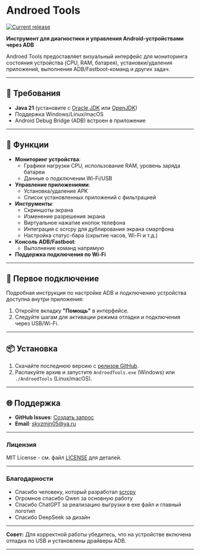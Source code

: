 # Androed Tools  
[![Current release](https://img.shields.io/github/v/release/flar1o/AndroedTools)](https://github.com/flar1o/AndroedTools/releases/latest)

**Инструмент для диагностики и управления Android-устройствами через ADB**  

Androed Tools предоставляет визуальный интерфейс для мониторинга состояния устройства (CPU, RAM, батарея), установки/удаления приложений, выполнения ADB/Fastboot-команд и других задач.

---

## 🔧 Требования  
- **Java 21** (установите с [Oracle JDK](https://www.oracle.com/java/technologies/downloads/)  или [OpenJDK](https://adoptium.net/))   
- Поддержка Windows/Linux/macOS  
- Android Debug Bridge (ADB) встроен в приложение  

---

## 🚀 Функции  
- **Мониторинг устройства**:  
  - Графики нагрузки CPU, использование RAM, уровень заряда батареи  
  - Данные о подключении Wi-Fi/USB  
- **Управление приложениями**:  
  - Установка/удаление APK  
  - Список установленных приложений с фильтрацией  
- **Инструменты**:  
  - Скриншоты экрана  
  - Изменение разрешения экрана
  - Виртуальное нажатие кнопок телефона
  - Интеграция с scrcpy для дублирования экрана смартфона
  - Настройка статус-бара (скрытие часов, Wi-Fi и т.д.)  
- **Консоль ADB/Fastboot**:  
  - Выполнение команд напрямую
- **Поддержка подключения по Wi-Fi**  

---

## 📖 Первое подключение  
Подробная инструкция по настройке ADB и подключению устройства доступна внутри приложения:  
1. Откройте вкладку **"Помощь"** в интерфейсе.  
2. Следуйте шагам для активации режима отладки и подключения через USB/Wi-Fi.  

---

## 📦 Установка  
1. Скачайте последнюю версию с [релизов GitHub](https://github.com/flar1o/AndroedTools/releases).   
2. Распакуйте архив и запустите `AndroedTools.exe` (Windows) или `./AndroedTools` (Linux/macOS).  

---

## 🌐 Поддержка  
- **GitHub Issues**: [Создать запрос](https://github.com/flar1o/AndroedTools/issues)   
- **Email**: skyzmin05@ya.ru  

---

### Лицензия  
MIT License - см. файл [LICENSE](LICENSE) для деталей.  

---


### Благодарности  
- Спасибо человеку, который разработал [scrcpy](https://github.com/Genymobile/scrcpy)
- Огромное спасибо Qwen за основную работу
- Спасибо ChatGPT за реализацию выгрузки в exe файл и главный логотип
- Спасибо DeepSeek за дизайн

---

**Совет:** Для корректной работы убедитесь, что на устройстве включена отладка по USB и установлены драйверы ADB.  

--- 
